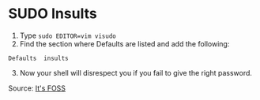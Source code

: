 # SUDO Insults

1. Type `sudo EDITOR=vim visudo` 
2. Find the section where Defaults are listed and add the following:
```visudo
Defaults  insults
```
3. Now your shell will disrespect you if you fail to give the right password.

Source: [It's FOSS](ttps://itsfoss.com/sudo-insult-linux/)
